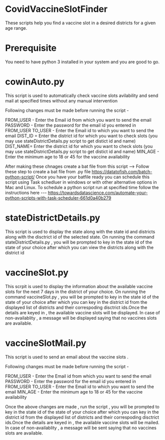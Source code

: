 # CovidVaccineSlotFinder

These scripts help you find a vaccine slot in a desired districts for a given age range.

# Prerequisite
You need to have python 3 installed in your system and you are good to go.


# cowinAuto.py

This script is used to automatically check vaccine slots avilability and send mail at specified times without any manual intervention

Following changes must be made before running the script - 

FROM_USER - Enter the Email id from which you want to send the email 
PASSWORD - Enter the password for the email id you entered in FROM_USER
TO_USER - Enter the Email id to which you want to send the email 
DIST_ID =  Enter the district id for which you want to check slots (you may use stateDistrictDetails.py script to get distict id and name)
DIST_NAME= Enter the district id for which you want to check slots (you may use stateDistrictDetails.py script to get distict id and name)
MIN_AGE - Enter the minimum age to 18 or 45 for the vaccine availability 


After making these chnages create a bat file from this script --> Follow these step to create a bat file from .py file https://datatofish.com/batch-python-script/
Once you have your batfile ready you can schedule this script using Task schedluer in windows or with other alternative options in Mac and Linux.
To schedule a python script run at specified time follow the instructions here --- https://towardsdatascience.com/automate-your-python-scripts-with-task-scheduler-661d0a40b279


# stateDistrictDetails.py 

This script is used to display the state along with the state id and districts along with the disctrict id of the selected state. 
On running the command stateDistrictDetails.py , you will be prompted to key in the state id of the state of your choice after which you can view the districts along with the district id 


# vaccineSlot.py

This scrpit is used to display the information about the available vaccine slots for the next 7 days in the district of your choice.
On running the command vaccineSlot.py , you will be prompted to key in the state id of the state of your choice after which you can key in the district id from the displayed list of districts and their correspoding disctrict ids.Once the details are keyed in , the available vaccine slots will be displayed. In case of non-availablity , a message will be displayed saying that no vaccines slots are available.

# vaccineSlotMail.py

This script is used to send an email about the vaccine slots .

Following changes must be made before running the script - 

FROM_USER - Enter the Email id from which you want to send the email 
PASSWORD - Enter the password for the email id you entered in FROM_USER
TO_USER - Enter the Email id to which you want to send the email 
MIN_AGE - Enter the minimum age to 18 or 45 for the vaccine availability 

Once the above changes are made , run the script , you will be prompted to key in the state id of the state of your choice after which you can key in the district id from the displayed list of districts and their correspoding disctrict ids.Once the details are keyed in , the available vaccine slots will be mailed. In case of non-availablity , a message will be sent saying that no vaccines slots are available.
